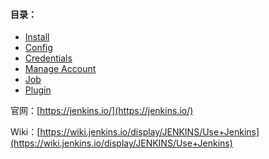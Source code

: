 #### 目录：

* [Install](/ci/jenkins/install.md)
* [Config](/ci/jenkins/config.md)
* [Credentials](/ci/jenkins/credentials.md)
* [Manage Account](/ci/jenkins/account-management.md)
* [Job](/ci/jenkins/job.md)
* [Plugin](#)



官网：[https://jenkins.io/](https://jenkins.io/)

Wiki：[https://wiki.jenkins.io/display/JENKINS/Use+Jenkins](https://wiki.jenkins.io/display/JENKINS/Use+Jenkins)

